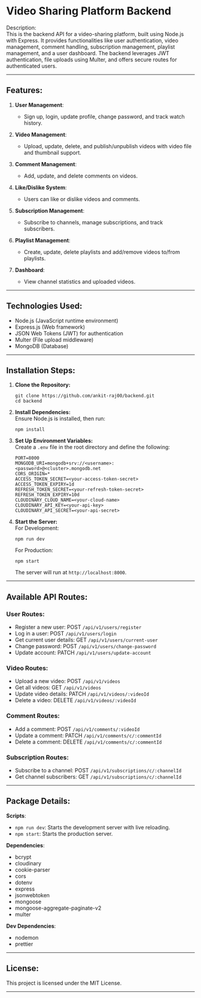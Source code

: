 

# Video Sharing Platform Backend

Description:  
This is the backend API for a video-sharing platform, built using Node.js with Express. It provides functionalities like user authentication, video management, comment handling, subscription management, playlist management, and a user dashboard. The backend leverages JWT authentication, file uploads using Multer, and offers secure routes for authenticated users.

---

## Features:

1. **User Management**:  
   - Sign up, login, update profile, change password, and track watch history.

2. **Video Management**:  
   - Upload, update, delete, and publish/unpublish videos with video file and thumbnail support.

3. **Comment Management**:  
   - Add, update, and delete comments on videos.

4. **Like/Dislike System**:  
   - Users can like or dislike videos and comments.

5. **Subscription Management**:  
   - Subscribe to channels, manage subscriptions, and track subscribers.

6. **Playlist Management**:  
   - Create, update, delete playlists and add/remove videos to/from playlists.

7. **Dashboard**:  
   - View channel statistics and uploaded videos.

---

## Technologies Used:

- Node.js (JavaScript runtime environment)  
- Express.js (Web framework)  
- JSON Web Tokens (JWT) for authentication  
- Multer (File upload middleware)  
- MongoDB (Database)

---

## Installation Steps:

1. **Clone the Repository:**  
   ```
   git clone https://github.com/ankit-raj00/backend.git
   cd backend
   ```

2. **Install Dependencies:**  
   Ensure Node.js is installed, then run:  
   ```
   npm install
   ```

3. **Set Up Environment Variables:**  
   Create a `.env` file in the root directory and define the following:

   ```
   PORT=8000
   MONGODB_URI=mongodb+srv://<username>:<password>@<cluster>.mongodb.net
   CORS_ORIGIN=*
   ACCESS_TOKEN_SECRET=<your-access-token-secret>
   ACCESS_TOKEN_EXPIRY=1d
   REFRESH_TOKEN_SECRET=<your-refresh-token-secret>
   REFRESH_TOKEN_EXPIRY=10d
   CLOUDINARY_CLOUD_NAME=<your-cloud-name>
   CLOUDINARY_API_KEY=<your-api-key>
   CLOUDINARY_API_SECRET=<your-api-secret>
   ```

4. **Start the Server:**  
   For Development:  
   ```
   npm run dev
   ```  
   For Production:  
   ```
   npm start
   ```

   The server will run at `http://localhost:8000`.

---

## Available API Routes:

### User Routes:  
- Register a new user: POST `/api/v1/users/register`  
- Log in a user: POST `/api/v1/users/login`  
- Get current user details: GET `/api/v1/users/current-user`  
- Change password: POST `/api/v1/users/change-password`  
- Update account: PATCH `/api/v1/users/update-account`  

### Video Routes:  
- Upload a new video: POST `/api/v1/videos`  
- Get all videos: GET `/api/v1/videos`  
- Update video details: PATCH `/api/v1/videos/:videoId`  
- Delete a video: DELETE `/api/v1/videos/:videoId`  

### Comment Routes:  
- Add a comment: POST `/api/v1/comments/:videoId`  
- Update a comment: PATCH `/api/v1/comments/c/:commentId`  
- Delete a comment: DELETE `/api/v1/comments/c/:commentId`  

### Subscription Routes:  
- Subscribe to a channel: POST `/api/v1/subscriptions/c/:channelId`  
- Get channel subscribers: GET `/api/v1/subscriptions/c/:channelId`  

---

## Package Details:

**Scripts**:  
- `npm run dev`: Starts the development server with live reloading.  
- `npm start`: Starts the production server.

**Dependencies**:  
- bcrypt  
- cloudinary  
- cookie-parser  
- cors  
- dotenv  
- express  
- jsonwebtoken  
- mongoose  
- mongoose-aggregate-paginate-v2  
- multer  

**Dev Dependencies**:  
- nodemon  
- prettier  

---

## License:  
This project is licensed under the MIT License.  

--- 

